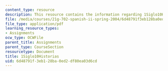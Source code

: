 ```yaml
---
content_type: resource
description: This resource contains the information regarding 1Siglo10Historias.
file: /media/courses/21g-702-spanish-ii-spring-2004/6d48791f3eb128ba0ed2df80ea03d6cd_MIT21G_702S04_1siglo10.pdf
file_type: application/pdf
learning_resource_types:
- Assignments
ocw_type: OCWFile
parent_title: Assignments
parent_type: CourseSection
resourcetype: Document
title: 1Siglo10Historias
uid: 6d48791f-3eb1-28ba-0ed2-df80ea03d6cd
---
```

